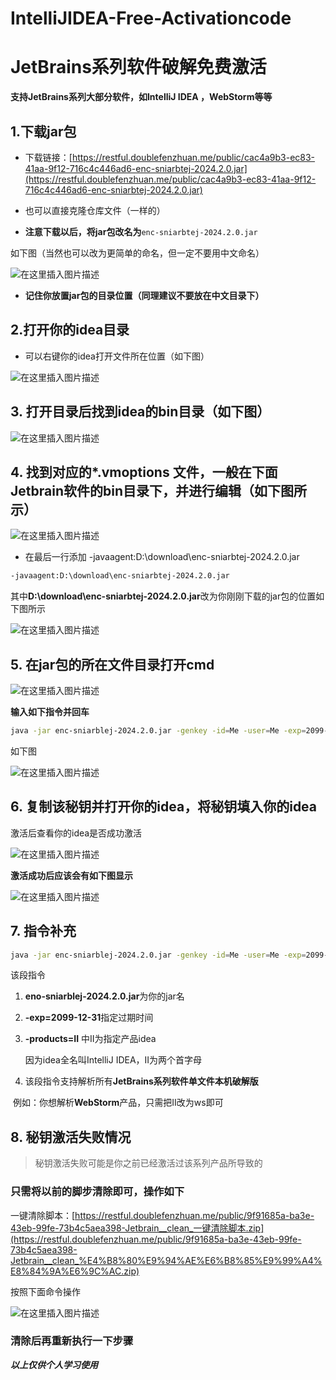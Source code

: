 # IntelliJIDEA-Free-Activationcode
# **JetBrains系列软件破解免费激活**

**支持JetBrains系列大部分软件，如IntelliJ IDEA ，WebStorm等等**

## 1.下载jar包

* 下载链接：[https://restful.doublefenzhuan.me/public/cac4a9b3-ec83-41aa-9f12-716c4c446ad6-enc-sniarbtej-2024.2.0.jar](https://restful.doublefenzhuan.me/public/cac4a9b3-ec83-41aa-9f12-716c4c446ad6-enc-sniarbtej-2024.2.0.jar)
* 也可以直接克隆仓库文件（一样的）

* **注意下载以后，将jar包改名为**`enc-sniarbtej-2024.2.0.jar` 

如下图（当然也可以改为更简单的命名，但一定不要用中文命名）

![在这里插入图片描述](https://i-blog.csdnimg.cn/direct/b52555f188f64edd8ecaa2eef31d0628.png)


* **记住你放置jar包的目录位置（同理建议不要放在中文目录下）**



## 2.打开你的idea目录

* 可以右键你的idea打开文件所在位置（如下图）

![在这里插入图片描述](https://i-blog.csdnimg.cn/direct/5de60f9e683d40018133896bce6374d0.png)
## 3. 打开目录后找到idea的bin目录（如下图）

![在这里插入图片描述](https://i-blog.csdnimg.cn/direct/1f4f439785024578afe30cff3865795f.png)

## 4. 找到对应的*.vmoptions 文件，一般在下面Jetbrain软件的bin目录下，并进行编辑（如下图所示）

![在这里插入图片描述](https://i-blog.csdnimg.cn/direct/4c977518d6d64bc59b5858c61e85ea6c.png)


* 在最后一行添加 -javaagent:D:\download\enc-sniarbtej-2024.2.0.jar

```bash
-javaagent:D:\download\enc-sniarbtej-2024.2.0.jar
```

其中**D:\download\enc-sniarbtej-2024.2.0.jar**改为你刚刚下载的jar包的位置如下图所示

![在这里插入图片描述](https://i-blog.csdnimg.cn/direct/49450dc6af0c440989369b61a950cef4.png)


## 5. 在jar包的所在文件目录打开cmd

![在这里插入图片描述](https://i-blog.csdnimg.cn/direct/f1ecd0d19b8643cfaa9416a7d4327509.png)


**输入如下指令并回车**

```bash
java -jar enc-sniarblej-2024.2.0.jar -genkey -id=Me -user=Me -exp=2099-12-31 -products=II,PC
```

如下图

![在这里插入图片描述](https://i-blog.csdnimg.cn/direct/625f4f31a2424d3590e71bc75f2f1fc0.png)

## 6. 复制该秘钥并打开你的idea，将秘钥填入你的idea

激活后查看你的idea是否成功激活

![在这里插入图片描述](https://i-blog.csdnimg.cn/direct/388163e9d9ee4a0b89862398cb578e9b.png)

**激活成功后应该会有如下图显示**

![在这里插入图片描述](https://i-blog.csdnimg.cn/direct/fec532d7dbb9443783de6467270024e6.png)

## 7. 指令补充

```bash
java -jar enc-sniarblej-2024.2.0.jar -genkey -id=Me -user=Me -exp=2099-12-31 -products=II,PC
```

该段指令

1. **eno-sniarblej-2024.2.0.jar**为你的jar名

2. **-exp=2099-12-31**指定过期时间

3. **-products=II** 中II为指定产品idea

	因为idea全名叫IntelliJ IDEA，II为两个首字母

4. 该段指令支持解析所有**JetBrains系列软件单文件本机破解版** 

​	例如：你想解析**WebStorm**产品，只需把II改为ws即可



## 8. 秘钥激活失败情况

> 秘钥激活失败可能是你之前已经激活过该系列产品所导致的

### 只需将以前的脚步清除即可，操作如下

一键清除脚本：[https://restful.doublefenzhuan.me/public/9f91685a-ba3e-43eb-99fe-73b4c5aea398-Jetbrain__clean_一键清除脚本.zip](https://restful.doublefenzhuan.me/public/9f91685a-ba3e-43eb-99fe-73b4c5aea398-Jetbrain__clean_%E4%B8%80%E9%94%AE%E6%B8%85%E9%99%A4%E8%84%9A%E6%9C%AC.zip)

按照下面命令操作

![在这里插入图片描述](https://i-blog.csdnimg.cn/direct/95a4898d71d44fa2a49192dfbe462435.png)

### 清除后再重新执行一下步骤

***以上仅供个人学习使用***
